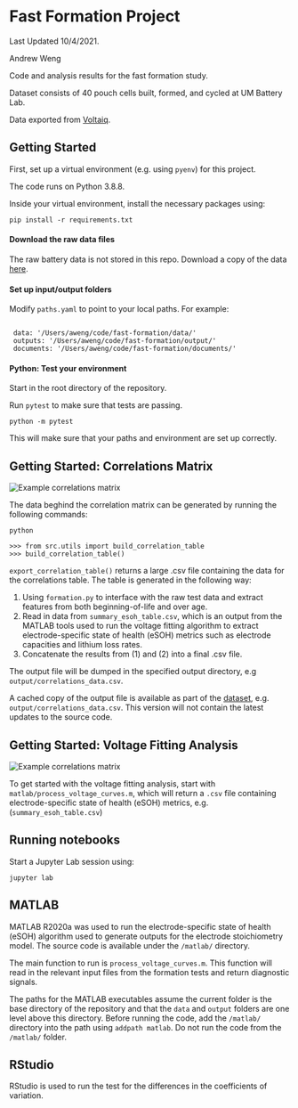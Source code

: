 # Fast Formation Project

Last Updated 10/4/2021.

Andrew Weng

Code and analysis results for the fast formation study.

Dataset consists of 40 pouch cells built, formed, and cycled at UM Battery Lab.

Data exported from [Voltaiq](https://voltaiq.co).


## Getting Started

First, set up a virtual environment (e.g. using `pyenv`) for this project.

The code runs on Python 3.8.8.

Inside your virtual environment, install the necessary packages using:

```
pip install -r requirements.txt
```


#### Download the raw data files

The raw battery data is not stored in this repo. Download a copy of the data [here](https://doi.org/10.7302/pa3f-4w30).


#### Set up input/output folders

Modify `paths.yaml` to point to your local paths. For example:

```

 data: '/Users/aweng/code/fast-formation/data/'
 outputs: '/Users/aweng/code/fast-formation/output/'
 documents: '/Users/aweng/code/fast-formation/documents/'

```

#### Python: Test your environment

Start in the root directory of the repository.

Run `pytest` to make sure that tests are passing.

```
python -m pytest
```

This will make sure that your paths and environment are set up correctly.

## Getting Started: Correlations Matrix

![Example correlations matrix](../main/assets/example_correlation_matrix.png)

The data beghind the correlation matrix can be generated by running the following commands:

```
python

>>> from src.utils import build_correlation_table
>>> build_correlation_table()
```

`export_correlation_table()` returns a large .csv file containing the data for the correlations table. The table is generated in the following way:

1. Using `formation.py` to interface with the raw test data and extract
   features from both beginning-of-life and over age.
2. Read in data from `summary_esoh_table.csv`, which is an output from the
   MATLAB tools used to run the voltage fitting algorithm to extract
   electrode-specific state of health (eSOH) metrics such as electrode
   capacities and lithium loss rates. 
3. Concatenate the results from (1) and (2) into a final .csv file.

The output file will be dumped in the specified output directory, e.g
`output/correlations_data.csv`.

A cached copy of the output file is available as part of the [dataset](https://doi.org/10.7302/pa3f-4w30), e.g. `output/correlations_data.csv`. This version will not contain the latest updates to the source code.


## Getting Started: Voltage Fitting Analysis

![Example correlations matrix](../main/assets/example_dvdq.png)

To get started with the voltage fitting analysis, start with `matlab/process_voltage_curves.m`, which will return a `.csv` file containing electrode-specific state of health (eSOH) metrics, e.g. (`summary_esoh_table.csv`)


## Running notebooks

Start a Jupyter Lab session using:

```
jupyter lab
```

## MATLAB

MATLAB R2020a was used to run the electrode-specific state of health (eSOH)
algorithm used to generate outputs for the electrode stoichiometry model. The
source code is available under the `/matlab/` directory.

The main function to run is `process_voltage_curves.m`. This function will read
in the relevant input files from the formation tests and return diagnostic
signals.

The paths for the MATLAB executables assume the current folder is the base
directory of the repository and that the `data` and `output` folders are one level
above this directory. Before running the code, add the `/matlab/` directory
into the path using `addpath matlab`. Do not run the code from the `/matlab/` folder.

## RStudio

RStudio is used to run the test for the differences in the coefficients of
variation.
